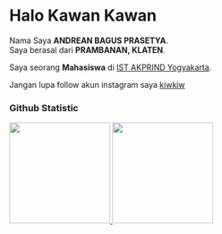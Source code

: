 # Halo Kawan Kawan 
 
Nama Saya **ANDREAN BAGUS PRASETYA**.<br>
Saya berasal dari **PRAMBANAN, KLATEN**.<br>

Saya seorang **Mahasiswa** di [IST AKPRIND Yogyakarta](https://www.akprind.ac.id/).<br>
 
Jangan lupa follow akun instagram saya [kiwkiw](https://www.instagram.com/andreanbp__/)
 
### Github Statistic
<p align="left">
<a href="https://github.com/andreanbagusprasetya">
  <img height="180em" src="https://github-readme-stats-eight-theta.vercel.app/api?username=andreanbagusprasetya&show_icons=true&theme=algolia&include_all_commits=true&count_private=true"/>
  <img height="180em" src="https://github-readme-stats-eight-theta.vercel.app/api/top-langs/?username=andreanbagusprasetya&layout=compact&langs_count=8&theme=algolia"/>
</a>
</p>
